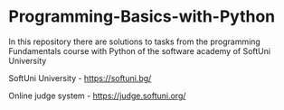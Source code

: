 # Programming-Basics-with-Python
In this repository there are solutions to tasks from the programming Fundamentals course with Python of the software academy of SoftUni University

SoftUni University - https://softuni.bg/

Online judge system - https://judge.softuni.org/

